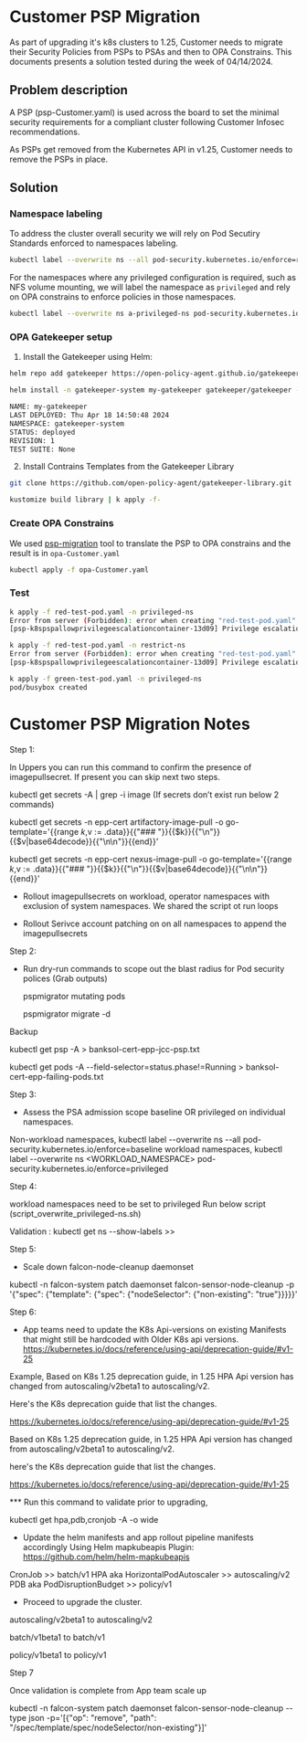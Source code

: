 # Customer PSP Migration

As part of upgrading it's k8s clusters to 1.25, Customer needs to migrate their Security Policies from PSPs to PSAs and then to OPA Constrains. This documents presents a solution tested during the week of 04/14/2024.

## Problem description

A PSP (psp-Customer.yaml) is used across the board to set the minimal security requirements for a compliant cluster following Customer Infosec recommendations.

As PSPs get removed from the Kubernetes API in v1.25, Customer needs to remove the PSPs in place.

## Solution

### Namespace labeling

To address the cluster overall security we will rely on Pod Secutiry Standards enforced to namespaces labeling.

```sh
kubectl label --overwrite ns --all pod-security.kubernetes.io/enforce=retricted
```

For the namespaces where any privileged configuration is required, such as NFS volume mounting, we will label the namespace as `privileged` and rely on OPA constrains to enforce policies in those namespaces.

```sh
kubectl label --overwrite ns a-privileged-ns pod-security.kubernetes.io/enforce=privileged
```

### OPA Gatekeeper setup

1. Install the Gatekeeper using Helm:

```sh
helm repo add gatekeeper https://open-policy-agent.github.io/gatekeeper/charts

helm install -n gatekeeper-system my-gatekeeper gatekeeper/gatekeeper --create-namespace                                         

NAME: my-gatekeeper
LAST DEPLOYED: Thu Apr 18 14:50:48 2024
NAMESPACE: gatekeeper-system
STATUS: deployed
REVISION: 1
TEST SUITE: None
```

2. Install Contrains Templates from the Gatekeeper Library

```sh
git clone https://github.com/open-policy-agent/gatekeeper-library.git

kustomize build library | k apply -f-
```

### Create OPA Constrains

We used [psp-migration](https://github.com/appvia/psp-migration/) tool to translate the PSP to OPA constrains and the result is in `opa-Customer.yaml`

```sh
kubectl apply -f opa-Customer.yaml
```

### Test

```sh
k apply -f red-test-pod.yaml -n privileged-ns
Error from server (Forbidden): error when creating "red-test-pod.yaml": admission webhook "validation.gatekeeper.sh" denied the request: [psp-k8spspallowedusers-2e627] Container nginx is attempting to run with disallowed supplementalGroups [4000]. Allowed supplementalGroups: {"ranges": [{"max": 65535, "min": 10000}], "rule": "MustRunAs"}
[psp-k8spspallowprivilegeescalationcontainer-13d09] Privilege escalation container is not allowed: nginx

k apply -f red-test-pod.yaml -n restrict-ns
Error from server (Forbidden): error when creating "red-test-pod.yaml": admission webhook "validation.gatekeeper.sh" denied the request: [psp-k8spspallowedusers-2e627] Container nginx is attempting to run with disallowed supplementalGroups [4000]. Allowed supplementalGroups: {"ranges": [{"max": 65535, "min": 10000}], "rule": "MustRunAs"}
[psp-k8spspallowprivilegeescalationcontainer-13d09] Privilege escalation container is not allowed: nginx

```

```sh
k apply -f green-test-pod.yaml -n privileged-ns
pod/busybox created

```
# Customer PSP Migration Notes

Step 1:

In Uppers you can run this command to confirm the presence of imagepullsecret. If present you can skip next two steps.

kubectl get secrets -A | grep -i image (If secrets don’t exist run below 2 commands)


kubectl get secrets -n epp-cert artifactory-image-pull -o go-template='{{range $k,$v := .data}}{{"### "}}{{$k}}{{"\n"}}{{$v|base64decode}}{{"\n\n"}}{{end}}'

kubectl get secrets -n epp-cert nexus-image-pull -o go-template='{{range $k,$v := .data}}{{"### "}}{{$k}}{{"\n"}}{{$v|base64decode}}{{"\n\n"}}{{end}}'

 
- Rollout imagepullsecrets on workload, operator namespaces with exclusion of system namespaces. We shared the script ot run loops

- Rollout Serivce account patching on on all namespaces to append the imagepullsecrets


Step 2:

- Run dry-run commands to scope out the blast radius for Pod security polices (Grab outputs)

   pspmigrator mutating pods

   pspmigrator migrate -d
   
   
 

Backup

kubectl get psp -A > banksol-cert-epp-jcc-psp.txt

kubectl get pods -A --field-selector=status.phase!=Running > banksol-cert-epp-failing-pods.txt


Step 3:

- Assess the PSA admission scope baseline OR privileged on individual namespaces.

Non-workload namespaces,
kubectl label --overwrite ns --all pod-security.kubernetes.io/enforce=baseline
workload namespaces,
kubectl label --overwrite ns <WORKLOAD_NAMESPACE> pod-security.kubernetes.io/enforce=privileged


Step 4:

workload namespaces need to be set to privileged
Run below script (script_overwrite_privileged-ns.sh)

Validation : kubectl get ns --show-labels >> 


Step 5:

- Scale down falcon-node-cleanup daemonset

kubectl -n falcon-system patch daemonset falcon-sensor-node-cleanup -p '{"spec": {"template": {"spec": {"nodeSelector": {"non-existing": "true"}}}}}'

 Step 6:

- App teams need to update the K8s Api-versions on existing Manifests that might still be hardcoded with Older K8s api versions. https://kubernetes.io/docs/reference/using-api/deprecation-guide/#v1-25


Example, Based on K8s 1.25 deprecation guide, in 1.25 HPA Api version has changed from autoscaling/v2beta1 to autoscaling/v2.

Here's the K8s deprecation guide that list the changes.

https://kubernetes.io/docs/reference/using-api/deprecation-guide/#v1-25

Based on K8s 1.25 deprecation guide, in 1.25 HPA Api version has changed from autoscaling/v2beta1 to autoscaling/v2.

here's the K8s deprecation guide that list the changes.

https://kubernetes.io/docs/reference/using-api/deprecation-guide/#v1-25


*** Run this command to validate prior to upgrading,

kubectl get hpa,pdb,cronjob -A -o wide

- Update the helm manifests and app rollout pipeline manifests accordingly
Using Helm  mapkubeapis Plugin:  https://github.com/helm/helm-mapkubeapis

CronJob >> batch/v1
HPA aka HorizontalPodAutoscaler >> autoscaling/v2
PDB aka PodDisruptionBudget >> policy/v1

- Proceed to upgrade the cluster.

autoscaling/v2beta1 to autoscaling/v2

batch/v1beta1 to batch/v1

policy/v1beta1 to policy/v1


Step 7

Once validation is complete from App team scale up 

kubectl -n falcon-system patch daemonset falcon-sensor-node-cleanup --type json -p='[{"op": "remove", "path": "/spec/template/spec/nodeSelector/non-existing"}]'

 
